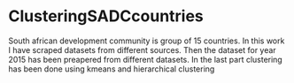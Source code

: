 # ClusteringSADCcountries

South african development community is group of 15 countries. In this work I have scraped datasets from different sources. Then the dataset for year 2015 has been preapered from different datasets. In the last part clustering has been done using kmeans and hierarchical clustering 
